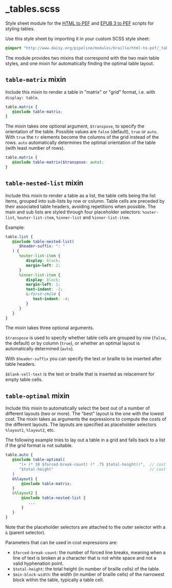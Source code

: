 <link rev="dp2:doc" href="_tables.scss"/>
<link rel="rdf:type" href="http://www.daisy.org/ns/pipeline/userdoc"/>

# _tables.scss

Style sheet module for the [HTML to PEF](../../../../doc/) and [EPUB 3
to
PEF](http://daisy.github.io/pipeline/Get-Help/User-Guide/Scripts/epub3-to-pef/)
scripts for styling tables.

Use this style sheet by importing it in your custom SCSS style sheet:

```scss
@import "http://www.daisy.org/pipeline/modules/braille/html-to-pef/_tables.scss";
```

The module provides two mixins that correspond with the two main table
styles, and one mixin for automatically finding the optimal table
layout.

## `table-matrix` mixin

Include this mixin to render a table in "matrix" or "grid" format,
i.e. with `display: table`.

```scss
table.matrix {
   @include table-matrix;
}
```

The mixin takes one optional argument, `$transpose`, to specify the
orientation of the table. Possible values are `false` (default),
`true` or `auto`. With `true` the `tr` elements become the columns of
the grid instead of the rows. `auto` automatically determines the
optimal orientation of the table (with least number of rows).

```scss
table.matrix {
   @include table-matrix($transpose: auto);
}
```

## `table-nested-list` mixin

Include this mixin to render a table as a list, the table cells being
the list items, grouped into sub-lists by row or column. Table cells
are preceded by their associated table headers, avoiding repetitions
when possible. The main and sub lists are styled through four
placeholder selectors: `%outer-list`, `%outer-list-item`,
`%inner-list` and `%inner-list-item`.

Example:

```scss
table.list {
   @include table-nested-list(
      $header-suffix: ": "
   ) {
      %outer-list-item {
         display: block;
         margin-left: 2;
      }
      %inner-list-item {
         display: block;
         margin-left: 2;
         text-indent: -2;
         &:first-child {
            text-indent: -4;
         }
      }
   }
}
```

The mixin takes three optional arguments.

`$transpose` is used to specify whether table cells are grouped by row
(`false`, the default) or by column (`true`), or whether an optimal
layout is automatically determined (`auto`).

With `$header-suffix` you can specify the text or braille to be
inserted after table headers.

`$blank-cell-text` is the text or braille that is inserted as
relacement for empty table cells.

## `table-optimal` mixin

Include this mixin to automatically select the best out of a number of
different layouts (two or more). The "best" layout is the one with the
lowest cost. The mixin takes as arguments the expressions to compute
the costs of the different layouts. The layouts are specified as
placeholder selectors `%layout1`, `%layout2`, etc.

The following example tries to lay out a table in a grid and falls
back to a list if the grid format is not suitable.

```scss
table.auto {
   @include table-optimal(
      "(+ (* 10 $forced-break-count) (* .75 $total-height))",  // cost of layout 1
      "$total-height"                                          // cost of layout 2
   )
   &%layout1 {
       @include table-matrix;
   }
   &%layout2 {
       @include table-nested-list {
          ...
       }
   }
}
```

Note that the placeholder selectors are attached to the outer selector
with a `&` (parent selector).

Parameters that can be used in cost expressions are:

- `$forced-break-count`: the number of forced line breaks, meaning
  when a line of text is broken at a character that is not white space
  and not a valid hyphenation point.
- `$total-height`: the total height (in number of braille cells) of the table.
- `$min-block-width`: the width (in number of braille cells) of the
  narrowest block within the table, typically a table cell.
